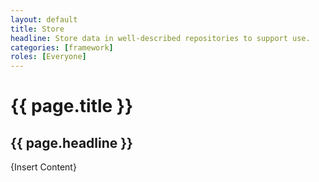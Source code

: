 ```yaml
---
layout: default
title: Store
headline: Store data in well-described repositories to support use.
categories: [framework]
roles: [Everyone]
---
```


# {{ page.title }}

## {{ page.headline }}
  
{Insert Content}
